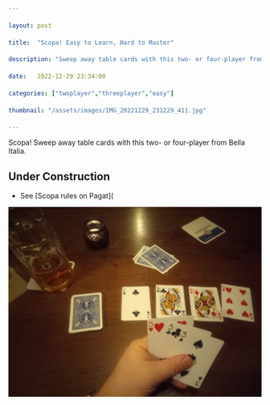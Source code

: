 ```yaml
---

layout: post

title:  "Scopa! Easy to Learn, Hard to Master"

description: "Sweep away table cards with this two- or four-player from Bella Italia."

date:   2022-12-29 23:34:00

categories: ["twoplayer","threeplayer","easy"]

thumbnail: "/assets/images/IMG_20221229_231229_411.jpg"

---
```


Scopa! Sweep away table cards with this two- or four-player from Bella Italia.

## Under Construction

- See [Scopa rules on Pagat](

![](/assets/images/IMG_20221229_231229_411.jpg)

